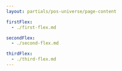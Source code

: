 ```yaml
---
layout: partials/pos-universe/page-content

firstFlex:
  - ./first-flex.md

secondFlex:
  - ./second-flex.md

thirdFlex:
  - ./third-flex.md
---
```

